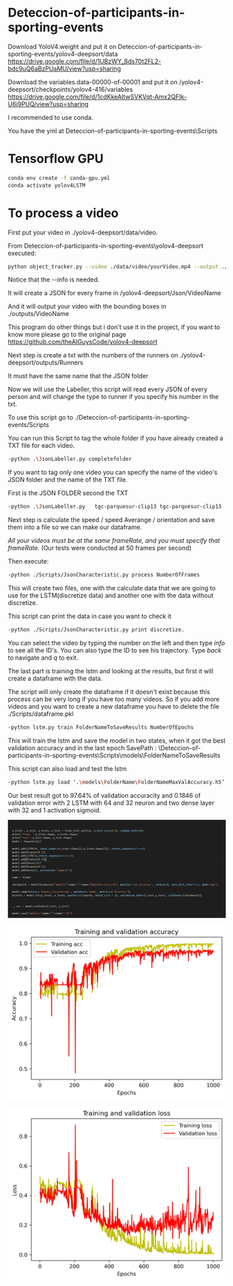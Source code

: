 # Deteccion-of-participants-in-sporting-events
Download YoloV4.weight and put it on Deteccion-of-participants-in-sporting-events/yolov4-deepsort/data
https://drive.google.com/file/d/1UBzWY_8ds70t2FL2-bdc9uQ6aBzPUaMU/view?usp=sharing

Download the variables.data-00000-of-00001 and put it on /yolov4-deepsort/checkpoints/yolov4-416/variables
https://drive.google.com/file/d/1cdKkeAItwSVKVqt-Amx2QFIk-U6i9PUQ/view?usp=sharing


I recommended to use conda.

You have the yml at Deteccion-of-participants-in-sporting-events\Scripts

# Tensorflow GPU
```bash
conda env create -f conda-gpu.yml
conda activate yolov4LSTM
```

# To process a video

First put your video in ./yolov4-deepsort/data/video.

From Deteccion-of-participants-in-sporting-events\yolov4-deepsort executed:

```bash
python object_tracker.py --video ./data/video/yourVideo.mp4 --output ./outputs/yourVideo-Result.avi --model yolov4 --info
```
Notice that the --info is needed.


It will create a JSON for every frame in /yolov4-deepsort/Json/VideoName

And it will output your video with the bounding boxes in ./outputs/VideoName

This program do other things but i don't use it in the project, if you want to know more please go to the original page https://github.com/theAIGuysCode/yolov4-deepsort

Next step is create a txt with the numbers of the runners on ./yolov4-deepsort/outputs/Runners

It must have the same name that the JSON folder

Now we will use the Labeller, this script will read every JSON of every person and will change the type to runner if you specify his number in the txt.

To use this script go to ./Deteccion-of-participants-in-sporting-events/Scripts

You can run this Script to tag the whole folder if you have already created a TXT file for each video.

```bash
-python .\JsonLabeller.py completefolder
```
If you want to tag only one video you can specify the name of the video's JSON folder and the name of the TXT file.

First is the JSON FOLDER second the TXT

```bash
-python .\JsonLabeller.py   tgc-parquesur-clip13 tgc-parquesur-clip13
```
Next step is calculate the speed / speed Averange / orientation and save them into a file so we can make our dataframe.

  
*All your videos must be at the same frameRate, and you must specify that frameRate.* (Our tests were conducted at 50 frames per second)

Then execute:

```bash
-python ./Scripts/JsonCharacteristic.py process NumberOfFrames
```
This will create two files, one with the calculate data that we are going to use for the LSTM(discretize data) and another one with the data without discretize.

This script can print the data in case you want to check it
```bash
-python ./Scripts/JsonCharacteristic.py print discretize.
```
You can select the video by typing the number on the left and then type *info* to see all the ID's. You can also type the ID to see his trajectory. Type *back* to navigate and *q* to exit.

The last part is training the lstm and looking at the results, but first it will create a dataframe with the data.

The script will only create the dataframe if it doesn't exist because this process can be very long if you have too many videos. So if you add more videos and you want to create
a new dataframe you have to delete the file ./Scripts/dataframe.pkl


```bash
-python lstm.py train FolderNameToSaveResults NumberOfEpochs
```
This will train the lstm and save the model in two states, when it got the best validation accuracy and in the last
epoch
SavePath : \Deteccion-of-participants-in-sporting-events\Scripts\models\FolderNameToSaveResults

This script can also load and test the lstm
```bash
-python lstm.py load ‘.\models\FolderName\FolderNameMaxValAccuracy.h5’
```


Our best result got to 97.64% of validation accuracity and 0.1846 of validation error with 2 LSTM with 64 and 32 neuron and two dense layer with 32 and 1 activation sigmoid.
<p align="center"><img src="images/model.png"\></p>
<p align="center"><img src="images/acc.png"\></p>
<p align="center"><img src="images/loss.png"\></p>